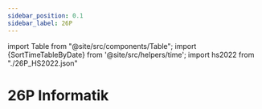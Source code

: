 ```yaml
---
sidebar_position: 0.1
sidebar_label: 26P
---
```


import Table from "@site/src/components/Table";
import {SortTimeTableByDate} from '@site/src/helpers/time';
import hs2022 from "./26P_HS2022.json"

# 26P Informatik

<Table
  header={["Datum", "Thema", "Inhalt"]}
  compact
  selectable
  rows={hs2022}
  order={SortTimeTableByDate}
/>